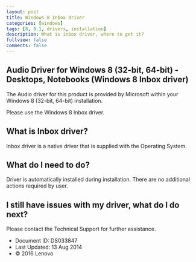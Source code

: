 ```yaml
---
layout: post
title: Windows 8 Inbox driver
categories: [windows]
tags: [8, 8.1, drivers, installation]
description: What is inbox driver, where to get it?
fullview: false
comments: false
---
```


## Audio Driver for Windows 8 (32-bit, 64-bit) - Desktops, Notebooks (Windows 8 Inbox driver)

The Audio driver for this product is provided by Microsoft within your Windows 8 (32-bit, 64-bit) installation.

Please use the Windows 8 Inbox driver.

## What is Inbox driver?

Inbox driver is a native driver that is supplied with the Operating System.

## What do I need to do?

Driver is automatically installed during installation.
There are no additional actions required by user.

## I still have issues with my driver, what do I do next?

Please contact the Technical Support for further assistance.

- Document ID: DS033847
- Last Updated: 13 Aug 2014
- © 2016 Lenovo

